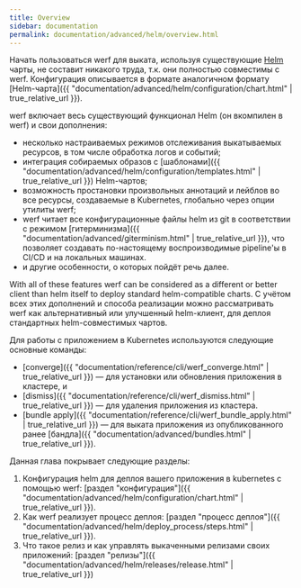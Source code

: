 ```yaml
---
title: Overview
sidebar: documentation
permalink: documentation/advanced/helm/overview.html
---
```


Начать пользоваться werf для выката, используя существующие [Helm](https://helm.sh) чарты, не составит никакого труда, т.к. они полностью совместимы с werf. Конфигурация описывается в формате аналогичном формату [Helm-чарта]({{ "documentation/advanced/helm/configuration/chart.html" | true_relative_url }}).

werf включает весь существующий функционал Helm (он вкомпилен в werf) и свои дополнения:
 - несколько настраиваемых режимов отслеживания выкатываемых ресурсов, в том числе обработка логов и событий;
 - интеграция собираемых образов с [шаблонами]({{ "documentation/advanced/helm/configuration/templates.html" | true_relative_url }}) Helm-чартов; 
 - возможность простановки произвольных аннотаций и лейблов во все ресурсы, создаваемые в Kubernetes, глобально через опции утилиты werf;
 - werf читает все конфигурационные файлы helm из git в соответствии с режимом [гитерминизма]({{ "documentation/advanced/giterminism.html" | true_relative_url }}), что позволяет создавать по-настоящему воспроизводимые pipeline'ы в CI/CD и на локальных машинах.
 - и другие особенности, о которых пойдёт речь далее.

With all of these features werf can be considered as a different or better client than helm itself to deploy standard helm-compatible charts.
С учётом всех этих дополнений и способа реализации можно рассматривать werf как альтернативный или улучшенный helm-клиент, для деплоя стандартных helm-совместимых чартов.

Для работы с приложением в Kubernetes используются следующие основные команды:
 - [converge]({{ "documentation/reference/cli/werf_converge.html" | true_relative_url }}) — для установки или обновления приложения в кластере, и
 - [dismiss]({{ "documentation/reference/cli/werf_dismiss.html" | true_relative_url }}) — для удаления приложения из кластера.
 - [bundle apply]({{ "documentation/reference/cli/werf_bundle_apply.html" | true_relative_url }}) — для выката приложения из опубликованного ранее [бандла]({{ "documentation/advanced/bundles.html" | true_relative_url }}).

Данная глава покрывает следующие разделы:
 1. Конфигурация helm для деплоя вашего приложения в kubernetes с помощью werf: [раздел "конфигурация"]({{ "documentation/advanced/helm/configuration/chart.html" | true_relative_url }}).
 2. Как werf реализует процесс деплоя: [раздел "процесс деплоя"]({{ "documentation/advanced/helm/deploy_process/steps.html" | true_relative_url }}).
 3. Что такое релиз и как управлять выкаченными релизами своих приложений: [раздел "релизы"]({{ "documentation/advanced/helm/releases/release.html" | true_relative_url }})
